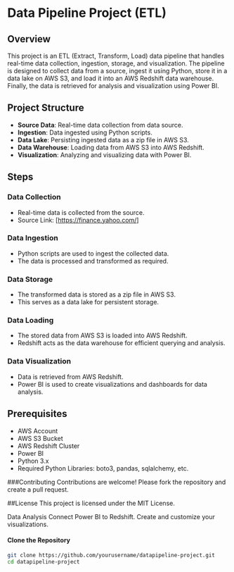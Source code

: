# Data Pipeline Project (ETL)

## Overview

This project is an ETL (Extract, Transform, Load) data pipeline that handles real-time data collection, ingestion, storage, and visualization. The pipeline is designed to collect data from a source, ingest it using Python, store it in a data lake on AWS S3, and load it into an AWS Redshift data warehouse. Finally, the data is retrieved for analysis and visualization using Power BI.

## Project Structure

- **Source Data**: Real-time data collection from data source.
- **Ingestion**: Data ingested using Python scripts.
- **Data Lake**: Persisting ingested data as a zip file in AWS S3.
- **Data Warehouse**: Loading data from AWS S3 into AWS Redshift.
- **Visualization**: Analyzing and visualizing data with Power BI.

## Steps

### Data Collection
- Real-time data is collected from the source.
- Source Link: [https://finance.yahoo.com/]

### Data Ingestion
- Python scripts are used to ingest the collected data.
- The data is processed and transformed as required.

### Data Storage
- The transformed data is stored as a zip file in AWS S3.
- This serves as a data lake for persistent storage.

### Data Loading
- The stored data from AWS S3 is loaded into AWS Redshift.
- Redshift acts as the data warehouse for efficient querying and analysis.

### Data Visualization
- Data is retrieved from AWS Redshift.
- Power BI is used to create visualizations and dashboards for data analysis.

## Prerequisites

- AWS Account
- AWS S3 Bucket
- AWS Redshift Cluster
- Power BI
- Python 3.x
- Required Python Libraries: boto3, pandas, sqlalchemy, etc.

###Contributing
Contributions are welcome! Please fork the repository and create a pull request.

##License
This project is licensed under the MIT License.



Data Analysis
Connect Power BI to Redshift.
Create and customize your visualizations.

#### Clone the Repository
```bash
git clone https://github.com/yourusername/datapipeline-project.git
cd datapipeline-project

